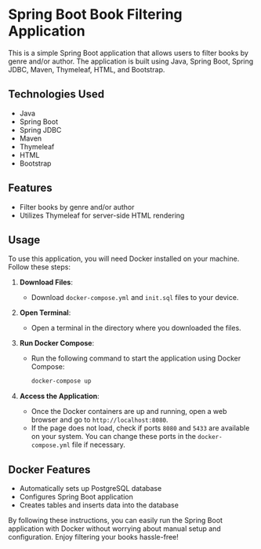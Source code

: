 # Spring Boot Book Filtering Application

This is a simple Spring Boot application that allows users to filter books by genre and/or author. The application is built using Java, Spring Boot, Spring JDBC, Maven, Thymeleaf, HTML, and Bootstrap.

## Technologies Used
- Java
- Spring Boot
- Spring JDBC
- Maven
- Thymeleaf
- HTML
- Bootstrap

## Features
- Filter books by genre and/or author
- Utilizes Thymeleaf for server-side HTML rendering

## Usage
To use this application, you will need Docker installed on your machine. Follow these steps:

1. **Download Files**:
   - Download `docker-compose.yml` and `init.sql` files to your device.

2. **Open Terminal**:
   - Open a terminal in the directory where you downloaded the files.

3. **Run Docker Compose**:
   - Run the following command to start the application using Docker Compose:
     ```bash
     docker-compose up
     ```

4. **Access the Application**:
   - Once the Docker containers are up and running, open a web browser and go to `http://localhost:8080`.
   - If the page does not load, check if ports `8080` and `5433` are available on your system. You can change these ports in the `docker-compose.yml` file if necessary.

## Docker Features
- Automatically sets up PostgreSQL database
- Configures Spring Boot application
- Creates tables and inserts data into the database

By following these instructions, you can easily run the Spring Boot application with Docker without worrying about manual setup and configuration. Enjoy filtering your books hassle-free!
